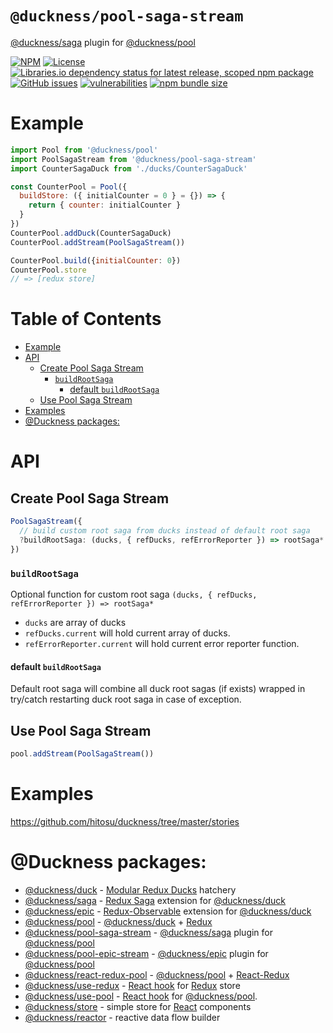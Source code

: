 # `@duckness/pool-saga-stream` <!-- omit in toc -->

[@duckness/saga](https://github.com/hitosu/duckness/tree/master/packages/saga) plugin for [@duckness/pool](https://github.com/hitosu/duckness/tree/master/packages/pool)

[![NPM](https://img.shields.io/npm/v/@duckness/pool-saga-stream)](https://www.npmjs.com/package/@duckness/pool-saga-stream)
[![License](https://img.shields.io/github/license/hitosu/duckness)](https://github.com/hitosu/duckness/blob/master/LICENSE)
[![Libraries.io dependency status for latest release, scoped npm package](https://img.shields.io/librariesio/release/npm/@duckness/pool-saga-stream)](https://www.npmjs.com/package/@duckness/pool-saga-stream?activeTab=dependencies)
[![GitHub issues](https://img.shields.io/github/issues/hitosu/duckness)](https://github.com/hitosu/duckness/issues)
[![vulnerabilities](https://img.shields.io/snyk/vulnerabilities/npm/@duckness/pool-saga-stream)](https://github.com/hitosu/duckness/issues)
[![npm bundle size](https://img.shields.io/bundlephobia/min/@duckness/pool-saga-stream)](https://www.npmjs.com/package/@duckness/pool-saga-stream)

# Example

```js
import Pool from '@duckness/pool'
import PoolSagaStream from '@duckness/pool-saga-stream'
import CounterSagaDuck from './ducks/CounterSagaDuck'

const CounterPool = Pool({
  buildStore: ({ initialCounter = 0 } = {}) => {
    return { counter: initialCounter }
  }
})
CounterPool.addDuck(CounterSagaDuck)
CounterPool.addStream(PoolSagaStream())

CounterPool.build({initialCounter: 0})
CounterPool.store
// => [redux store]
```

# Table of Contents <!-- omit in toc -->

- [Example](#example)
- [API](#api)
  - [Create Pool Saga Stream](#create-pool-saga-stream)
    - [`buildRootSaga`](#buildrootsaga)
      - [default `buildRootSaga`](#default-buildrootsaga)
  - [Use Pool Saga Stream](#use-pool-saga-stream)
- [Examples](#examples)
- [@Duckness packages:](#duckness-packages)

# API

## Create Pool Saga Stream

```js
PoolSagaStream({
  // build custom root saga from ducks instead of default root saga
  ?buildRootSaga: (ducks, { refDucks, refErrorReporter }) => rootSaga*
})
```

### `buildRootSaga`
Optional function for custom root saga
`(ducks, { refDucks, refErrorReporter }) => rootSaga*`

* `ducks` are array of ducks
* `refDucks.current` will hold current array of ducks.
* `refErrorReporter.current` will hold current error reporter function.

#### default `buildRootSaga`

Default root saga will combine all duck root sagas (if exists) wrapped in try/catch restarting duck root saga in case of exception.

## Use Pool Saga Stream

```js
pool.addStream(PoolSagaStream())
```

# Examples

https://github.com/hitosu/duckness/tree/master/stories

# @Duckness packages:

* [@duckness/duck](https://github.com/hitosu/duckness/tree/master/packages/duck) - [Modular Redux Ducks](https://github.com/erikras/ducks-modular-redux) hatchery
* [@duckness/saga](https://github.com/hitosu/duckness/tree/master/packages/saga) - [Redux Saga](https://redux-saga.js.org/) extension for [@duckness/duck](https://github.com/hitosu/duckness/tree/master/packages/duck)
* [@duckness/epic](https://github.com/hitosu/duckness/tree/master/packages/epic) - [Redux-Observable](https://redux-observable.js.org/) extension for [@duckness/duck](https://github.com/hitosu/duckness/tree/master/packages/duck)
* [@duckness/pool](https://github.com/hitosu/duckness/tree/master/packages/pool) - [@duckness/duck](https://github.com/hitosu/duckness/tree/master/packages/duck) + [Redux](https://redux.js.org/)
* [@duckness/pool-saga-stream](https://github.com/hitosu/duckness/tree/master/packages/pool-saga-stream) - [@duckness/saga](https://github.com/hitosu/duckness/tree/master/packages/saga) plugin for [@duckness/pool](https://github.com/hitosu/duckness/tree/master/packages/pool)
* [@duckness/pool-epic-stream](https://github.com/hitosu/duckness/tree/master/packages/pool-epic-stream) - [@duckness/epic](https://github.com/hitosu/duckness/tree/master/packages/epic) plugin for [@duckness/pool](https://github.com/hitosu/duckness/tree/master/packages/pool)
* [@duckness/react-redux-pool](https://github.com/hitosu/duckness/tree/master/packages/react-redux-pool) - [@duckness/pool](https://github.com/hitosu/duckness/tree/master/packages/pool) + [React-Redux](https://react-redux.js.org/)
* [@duckness/use-redux](https://github.com/hitosu/duckness/tree/master/packages/use-redux) - [React hook](https://reactjs.org/docs/hooks-intro.html) for [Redux](https://react-redux.js.org/) store
* [@duckness/use-pool](https://github.com/hitosu/duckness/tree/master/packages/use-pool) - [React hook](https://reactjs.org/docs/hooks-intro.html) for [@duckness/pool](https://github.com/hitosu/duckness/tree/master/packages/pool).
* [@duckness/store](https://github.com/hitosu/duckness/tree/master/packages/store) - simple store for [React](https://reactjs.org/) components
* [@duckness/reactor](https://github.com/hitosu/duckness/tree/master/packages/reactor) - reactive data flow builder
